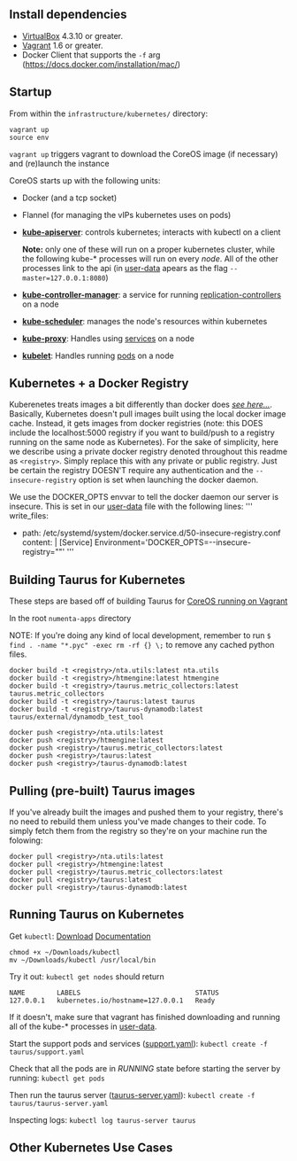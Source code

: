 Install dependencies
--------------------

* [VirtualBox](https://www.virtualbox.org/wiki/Downloads) 4.3.10 or greater.
* [Vagrant](http://www.vagrantup.com/downloads.html) 1.6 or greater.
* Docker Client that supports the `-f` arg (https://docs.docker.com/installation/mac/)

Startup
-------

From within the `infrastructure/kubernetes/` directory:

```
vagrant up
source env
```

``vagrant up`` triggers vagrant to download the CoreOS image (if necessary) and (re)launch the instance

CoreOS starts up with the following units:

- Docker (and a tcp socket)

- Flannel (for managing the vIPs kubernetes uses on pods)

- [**kube-apiserver**](https://github.com/GoogleCloudPlatform/kubernetes/blob/master/docs/man/kube-apiserver.1.md):
  controls kubernetes; interacts with kubectl on a client

  **Note:** only one of these will run on a proper kubernetes cluster, while
  the following kube-* processes will run on every *node*. All of the other processes link to the api (in [user-data](user-data) apears as the flag ```--master=127.0.0.1:8080```)

- [**kube-controller-manager**](https://github.com/GoogleCloudPlatform/kubernetes/blob/master/docs/man/kube-controller-manager.1.md):
  a service for running [replication-controllers](https://github.com/GoogleCloudPlatform/kubernetes/blob/master/docs/replication-controller.md) on a node

- [**kube-scheduler**](https://github.com/GoogleCloudPlatform/kubernetes/blob/master/docs/man/kube-scheduler.1.md):
  manages the node's resources within kubernetes

- [**kube-proxy**](https://github.com/GoogleCloudPlatform/kubernetes/blob/master/docs/man/kube-proxy.1.md):
  Handles using [services](https://github.com/GoogleCloudPlatform/kubernetes/blob/master/docs/services.md) on a node

- [**kubelet**](https://github.com/GoogleCloudPlatform/kubernetes/blob/master/docs/man/kubelet.1.md):
  Handles running [pods](https://github.com/GoogleCloudPlatform/kubernetes/blob/master/docs/pods.md) on a node



Kubernetes + a Docker Registry
------------------------------
Kuberenetes treats images a bit differently than docker does [*see here...*](https://github.com/GoogleCloudPlatform/kubernetes/blob/master/docs/images.md). Basically, Kubernetes doesn't pull images built using the local docker image cache. Instead, it gets images from docker registries (note: this DOES include the localhost:5000 registry if you want to build/push to a registry running on the same node as Kubernetes). For the sake of simplicity, here we describe using a private docker registry denoted throughout this readme as ```<registry>```. Simply replace this with any private or public registry. Just be certain the registry DOESN'T require any authentication and the ```--insecure-registry``` option is set when launching the docker daemon. 

We use the DOCKER_OPTS envvar to tell the docker daemon our server is insecure. This is set in our [user-data](user-data) file with the following lines: 
'''
write_files:
- path: /etc/systemd/system/docker.service.d/50-insecure-registry.conf
  content: |
    [Service]
    Environment='DOCKER_OPTS=--insecure-registry="<registry>"'
'''


Building Taurus for Kubernetes
------------------------------
These steps are based off of building Taurus for [CoreOS running on Vagrant](../coreos/) 

In the root ```numenta-apps``` directory

NOTE: If you're doing any kind of local development, remember to run
```$ find . -name "*.pyc" -exec rm -rf {} \;```
to remove any cached python files.


```
docker build -t <registry>/nta.utils:latest nta.utils
docker build -t <registry>/htmengine:latest htmengine
docker build -t <registry>/taurus.metric_collectors:latest taurus.metric_collectors
docker build -t <registry>/taurus:latest taurus
docker build -t <registry>/taurus-dynamodb:latest taurus/external/dynamodb_test_tool

docker push <registry>/nta.utils:latest
docker push <registry>/htmengine:latest
docker push <registry>/taurus.metric_collectors:latest
docker push <registry>/taurus:latest
docker push <registry>/taurus-dynamodb:latest
```

Pulling (pre-built) Taurus images
---------------------------------
If you've already built the images and pushed them to your registry, there's
no need to rebuild them unless you've made changes to their code. To simply fetch
them from the registry so they're on your machine run the folowing:

```
docker pull <registry>/nta.utils:latest
docker pull <registry>/htmengine:latest
docker pull <registry>/taurus.metric_collectors:latest
docker pull <registry>/taurus:latest
docker pull <registry>/taurus-dynamodb:latest
```

Running Taurus on Kubernetes
----------------------------

Get ```kubectl```:
[Download](https://storage.googleapis.com/kubernetes-release/release/v0.17.0/bin/darwin/amd64/kubectl)
[Documentation](https://github.com/GoogleCloudPlatform/kubernetes/blob/master/docs/kubectl.md)
```
chmod +x ~/Downloads/kubectl
mv ~/Downloads/kubectl /usr/local/bin
```

Try it out: 
```kubectl get nodes```
should return 
```
NAME        LABELS                             STATUS
127.0.0.1   kubernetes.io/hostname=127.0.0.1   Ready
```
If it doesn't, make sure that vagrant has finished downloading and running all of the kube-* processes in [user-data](user-data).


Start the support pods and services ([support.yaml](taurus/support.yaml)):
```kubectl create -f taurus/support.yaml```

Check that all the pods are in *RUNNING* state before starting the server by running: 
```kubectl get pods```

Then run the taurus server ([taurus-server.yaml](taurus/taurus-server.yaml)): 
```kubectl create -f taurus/taurus-server.yaml```

Inspecting logs: 
```kubectl log taurus-server taurus```

Other Kubernetes Use Cases
--------------------------
